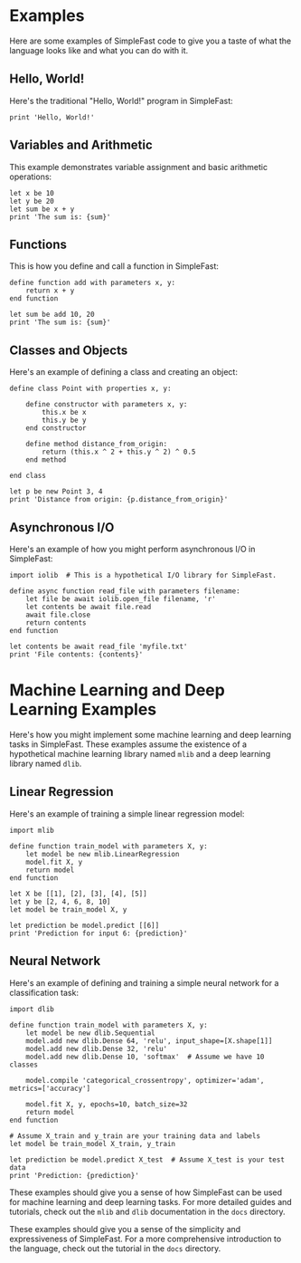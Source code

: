 # Examples

Here are some examples of SimpleFast code to give you a taste of what the language looks like and what you can do with it.

## Hello, World!

Here's the traditional "Hello, World!" program in SimpleFast:

```simplefast
print 'Hello, World!'
```

## Variables and Arithmetic

This example demonstrates variable assignment and basic arithmetic operations:

```simplefast
let x be 10
let y be 20
let sum be x + y
print 'The sum is: {sum}'
```

## Functions

This is how you define and call a function in SimpleFast:

```simplefast
define function add with parameters x, y:
    return x + y
end function

let sum be add 10, 20
print 'The sum is: {sum}'
```

## Classes and Objects

Here's an example of defining a class and creating an object:

```simplefast
define class Point with properties x, y:

    define constructor with parameters x, y:
        this.x be x
        this.y be y
    end constructor

    define method distance_from_origin:
        return (this.x ^ 2 + this.y ^ 2) ^ 0.5
    end method

end class

let p be new Point 3, 4
print 'Distance from origin: {p.distance_from_origin}'
```

## Asynchronous I/O

Here's an example of how you might perform asynchronous I/O in SimpleFast:

```simplefast
import iolib  # This is a hypothetical I/O library for SimpleFast.

define async function read_file with parameters filename:
    let file be await iolib.open_file filename, 'r'
    let contents be await file.read
    await file.close
    return contents
end function

let contents be await read_file 'myfile.txt'
print 'File contents: {contents}'
```
# Machine Learning and Deep Learning Examples

Here's how you might implement some machine learning and deep learning tasks in SimpleFast. 
These examples assume the existence of a hypothetical machine learning library named `mlib` and a deep learning library named `dlib`.

## Linear Regression

Here's an example of training a simple linear regression model:

```simplefast
import mlib

define function train_model with parameters X, y:
    let model be new mlib.LinearRegression
    model.fit X, y
    return model
end function

let X be [[1], [2], [3], [4], [5]]
let y be [2, 4, 6, 8, 10]
let model be train_model X, y

let prediction be model.predict [[6]]
print 'Prediction for input 6: {prediction}'
```

## Neural Network

Here's an example of defining and training a simple neural network for a classification task:

```simplefast
import dlib

define function train_model with parameters X, y:
    let model be new dlib.Sequential
    model.add new dlib.Dense 64, 'relu', input_shape=[X.shape[1]]
    model.add new dlib.Dense 32, 'relu'
    model.add new dlib.Dense 10, 'softmax'  # Assume we have 10 classes

    model.compile 'categorical_crossentropy', optimizer='adam', metrics=['accuracy']

    model.fit X, y, epochs=10, batch_size=32
    return model
end function

# Assume X_train and y_train are your training data and labels
let model be train_model X_train, y_train

let prediction be model.predict X_test  # Assume X_test is your test data
print 'Prediction: {prediction}'
```

These examples should give you a sense of how SimpleFast can be used for machine learning and deep learning tasks. For more detailed guides and tutorials, check out the `mlib` and `dlib` documentation in the `docs` directory.


These examples should give you a sense of the simplicity and expressiveness of SimpleFast. For a more comprehensive introduction to the language, check out the tutorial in the `docs` directory.


